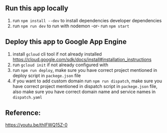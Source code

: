 

## Run this app locally

1. run `npm install --dev` to install dependencies developer dependencies
2. run `npm run dev` to run with nodemon -or- run `npm start`

## Deploy this app to **Google App Engine**

1. install `gcloud` cli tool if not already installed https://cloud.google.com/sdk/docs/install#installation_instructions
2. run `gcloud init` if not already configured with 
3. run `npm run deploy`, make sure you have correct project mentioned in deploy script in `packege.json` file
4. if you want to add custom domain run `npm run dispatch`,  make sure you have correct project mentioned in dispatch script in `packege.json` file, also make sure you have correct domain name and service names in `dispatch.yaml` 



## Reference:
https://youtu.be/thlFWQ15Z-0


